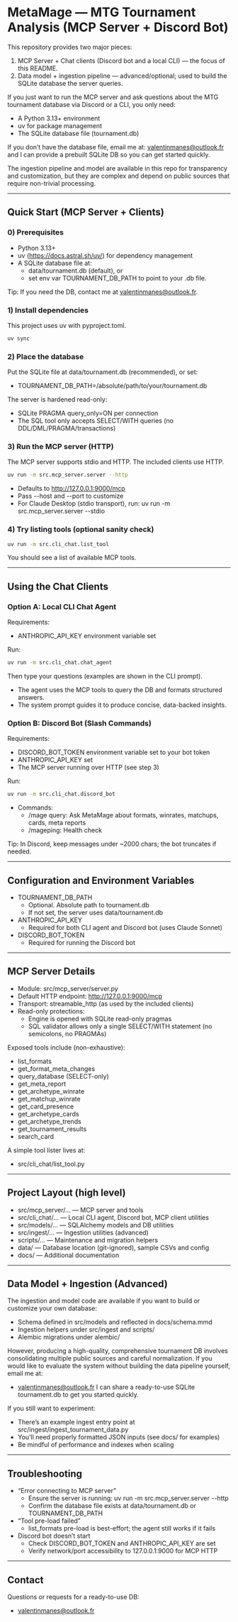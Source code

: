 # MetaMage — MTG Tournament Analysis (MCP Server + Discord Bot)

This repository provides two major pieces:
1) MCP Server + Chat clients (Discord bot and a local CLI) — the focus of this README.
2) Data model + ingestion pipeline — advanced/optional; used to build the SQLite database the server queries.

If you just want to run the MCP server and ask questions about the MTG tournament database via Discord or a CLI, you only need:
- A Python 3.13+ environment
- uv for package management
- The SQLite database file (tournament.db)

If you don’t have the database file, email me at: valentinmanes@outlook.fr and I can provide a prebuilt SQLite DB so you can get started quickly.

The ingestion pipeline and model are available in this repo for transparency and customization, but they are complex and depend on public sources that require non-trivial processing.

---

## Quick Start (MCP Server + Clients)

### 0) Prerequisites
- Python 3.13+
- uv (https://docs.astral.sh/uv/) for dependency management
- A SQLite database file at:
  - data/tournament.db (default), or
  - set env var TOURNAMENT_DB_PATH to point to your .db file.

Tip: If you need the DB, contact me at valentinmanes@outlook.fr.

### 1) Install dependencies
This project uses uv with pyproject.toml.

```bash
uv sync
```

### 2) Place the database
Put the SQLite file at data/tournament.db (recommended), or set:
- TOURNAMENT_DB_PATH=/absolute/path/to/your/tournament.db

The server is hardened read-only:
- SQLite PRAGMA query_only=ON per connection
- The SQL tool only accepts SELECT/WITH queries (no DDL/DML/PRAGMA/transactions)

### 3) Run the MCP server (HTTP)
The MCP server supports stdio and HTTP. The included clients use HTTP.

```bash
uv run -m src.mcp_server.server --http
```

- Defaults to http://127.0.0.1:9000/mcp
- Pass --host and --port to customize
- For Claude Desktop (stdio transport), run: uv run -m src.mcp_server.server --stdio

### 4) Try listing tools (optional sanity check)
```bash
uv run -m src.cli_chat.list_tool
```
You should see a list of available MCP tools.

---

## Using the Chat Clients

### Option A: Local CLI Chat Agent
Requirements:
- ANTHROPIC_API_KEY environment variable set

Run:
```bash
uv run -m src.cli_chat.chat_agent
```

Then type your questions (examples are shown in the CLI prompt).
- The agent uses the MCP tools to query the DB and formats structured answers.
- The system prompt guides it to produce concise, data-backed insights.

### Option B: Discord Bot (Slash Commands)
Requirements:
- DISCORD_BOT_TOKEN environment variable set to your bot token
- ANTHROPIC_API_KEY set
- The MCP server running over HTTP (see step 3)

Run:
```bash
uv run -m src.cli_chat.discord_bot
```

- Commands:
  - /mage query: Ask MetaMage about formats, winrates, matchups, cards, meta reports
  - /mageping: Health check

Tip: In Discord, keep messages under ~2000 chars; the bot truncates if needed.

---

## Configuration and Environment Variables

- TOURNAMENT_DB_PATH
  - Optional. Absolute path to tournament.db
  - If not set, the server uses data/tournament.db
- ANTHROPIC_API_KEY
  - Required for both CLI agent and Discord bot (uses Claude Sonnet)
- DISCORD_BOT_TOKEN
  - Required for running the Discord bot

---

## MCP Server Details

- Module: src/mcp_server/server.py
- Default HTTP endpoint: http://127.0.0.1:9000/mcp
- Transport: streamable_http (as used by the included clients)
- Read-only protections:
  - Engine is opened with SQLite read-only pragmas
  - SQL validator allows only a single SELECT/WITH statement (no semicolons, no PRAGMAs)

Exposed tools include (non-exhaustive):
- list_formats
- get_format_meta_changes
- query_database (SELECT-only)
- get_meta_report
- get_archetype_winrate
- get_matchup_winrate
- get_card_presence
- get_archetype_cards
- get_archetype_trends
- get_tournament_results
- search_card

A simple tool lister lives at:
- src/cli_chat/list_tool.py

---

## Project Layout (high level)

- src/mcp_server/… — MCP server and tools
- src/cli_chat/… — Local CLI agent, Discord bot, MCP client utilities
- src/models/… — SQLAlchemy models and DB utilities
- src/ingest/… — Ingestion utilities (advanced)
- scripts/… — Maintenance and migration helpers
- data/ — Database location (git-ignored), sample CSVs and config
- docs/ — Additional documentation

---

## Data Model + Ingestion (Advanced)

The ingestion and model code are available if you want to build or customize your own database:
- Schema defined in src/models and reflected in docs/schema.mmd
- Ingestion helpers under src/ingest and scripts/
- Alembic migrations under alembic/

However, producing a high-quality, comprehensive tournament DB involves consolidating multiple public sources and careful normalization. If you would like to evaluate the system without building the data pipeline yourself, email me at:
- valentinmanes@outlook.fr
I can share a ready-to-use SQLite tournament.db to get you started quickly.

If you still want to experiment:
- There’s an example ingest entry point at src/ingest/ingest_tournament_data.py
- You’ll need properly formatted JSON inputs (see docs/ for examples)
- Be mindful of performance and indexes when scaling

---

## Troubleshooting

- “Error connecting to MCP server”
  - Ensure the server is running: uv run -m src.mcp_server.server --http
  - Confirm the database file exists at data/tournament.db or TOURNAMENT_DB_PATH
- “Tool pre-load failed”
  - list_formats pre-load is best-effort; the agent still works if it fails
- Discord bot doesn’t start
  - Check DISCORD_BOT_TOKEN and ANTHROPIC_API_KEY are set
  - Verify network/port accessibility to 127.0.0.1:9000 for MCP HTTP

---

## Contact
Questions or requests for a ready-to-use DB:
- valentinmanes@outlook.fr
